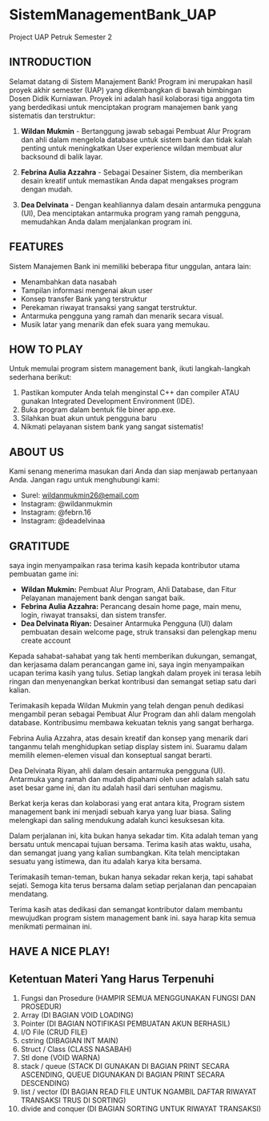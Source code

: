 # SistemManagementBank_UAP
Project UAP Petruk Semester 2

## INTRODUCTION

Selamat datang di Sistem Manajement Bank! Program ini merupakan hasil proyek akhir semester (UAP) yang dikembangkan di bawah bimbingan Dosen Didik Kurniawan. Proyek ini adalah hasil kolaborasi tiga anggota tim yang berdedikasi untuk menciptakan program manajemen bank yang sistematis dan terstruktur:

1. **Wildan Mukmin** - Bertanggung jawab sebagai Pembuat Alur Program dan ahli dalam mengelola database untuk sistem bank dan tidak kalah penting untuk meningkatkan User experience wildan membuat alur backsound di balik layar.

2. **Febrina Aulia Azzahra** - Sebagai Desainer Sistem, dia memberikan desain kreatif untuk memastikan Anda dapat mengakses program dengan mudah. 

3. **Dea Delvinata** - Dengan keahliannya dalam desain antarmuka pengguna (UI), Dea menciptakan antarmuka program yang ramah pengguna, memudahkan Anda dalam menjalankan program ini.

## FEATURES

Sistem Manajemen Bank ini memiliki beberapa fitur unggulan, antara lain:

-   Menambahkan data nasabah
-   Tampilan informasi mengenai akun user
-   Konsep transfer Bank yang terstruktur
-   Perekaman riwayat transaksi yang sangat terstruktur.
-   Antarmuka pengguna yang ramah dan menarik secara visual.
-   Musik latar yang menarik dan efek suara yang memukau.


## HOW TO PLAY

Untuk memulai program sistem management bank, ikuti langkah-langkah sederhana berikut:

1. Pastikan komputer Anda telah menginstal C++ dan compiler ATAU gunakan Integrated Development Environment (IDE).
2. Buka program dalam bentuk file biner app.exe.
3. Silahkan buat akun untuk pengguna baru
4. Nikmati pelayanan sistem bank yang sangat sistematis!

## ABOUT US

Kami senang menerima masukan dari Anda dan siap menjawab pertanyaan Anda. Jangan ragu untuk menghubungi kami:

-   Surel: wildanmukmin26@email.com
-   Instagram: @wildanmukmin
-   Instagram: @febrn.16
-   Instagram: @deadelvinaa

## GRATITUDE

saya ingin menyampaikan rasa terima kasih kepada kontributor utama pembuatan game ini:

-   **Wildan Mukmin:** Pembuat Alur Program, Ahli Database, dan Fitur Pelayanan manajement bank dengan sangat baik.
-   **Febrina Aulia Azzahra:** Perancang desain home page, main menu, login, riwayat transaksi, dan sistem transfer.
-   **Dea Delvinata Riyan:** Desainer Antarmuka Pengguna (UI) dalam pembuatan desain welcome page, struk transaksi  dan pelengkap menu create account

Kepada sahabat-sahabat yang tak henti memberikan dukungan, semangat, dan kerjasama dalam perancangan game ini, saya ingin menyampaikan ucapan terima kasih yang tulus. Setiap langkah dalam proyek ini terasa lebih ringan dan menyenangkan berkat kontribusi dan semangat setiap satu dari kalian.

Terimakasih kepada Wildan Mukmin yang telah dengan penuh dedikasi mengambil peran sebagai Pembuat Alur Program dan ahli dalam mengolah database. Kontribusimu membawa kekuatan teknis yang sangat berharga.

Febrina Aulia Azzahra, atas desain kreatif dan konsep yang menarik dari tanganmu telah menghidupkan setiap display sistem ini. Suaramu dalam memilih elemen-elemen visual dan konseptual sangat berarti.

Dea  Delvinata Riyan, ahli dalam desain antarmuka pengguna (UI). Antarmuka yang ramah dan mudah dipahami oleh user adalah salah satu aset besar game ini, dan itu adalah hasil dari sentuhan magismu.

Berkat kerja keras dan kolaborasi yang erat antara kita, Program sistem management bank ini menjadi sebuah karya yang luar biasa. Saling melengkapi dan saling mendukung adalah kunci kesuksesan kita.

Dalam perjalanan ini, kita bukan hanya sekadar tim. Kita adalah teman yang bersatu untuk mencapai tujuan bersama. Terima kasih atas waktu, usaha, dan semangat juang yang kalian sumbangkan. Kita telah menciptakan sesuatu yang istimewa, dan itu adalah karya kita bersama.

Terimakasih teman-teman, bukan hanya sekadar rekan kerja, tapi sahabat sejati. Semoga kita terus bersama dalam setiap perjalanan dan pencapaian mendatang.

Terima kasih atas dedikasi dan semangat kontributor dalam membantu mewujudkan program sistem management bank ini. saya harap kita semua menikmati permainan ini.

## HAVE A NICE PLAY!

## Ketentuan Materi Yang Harus Terpenuhi
1. Fungsi dan Prosedure  (HAMPIR SEMUA MENGGUNAKAN FUNGSI DAN PROSEDUR)
2. Array  (DI BAGIAN VOID LOADING)
3. Pointer (DI BAGIAN NOTIFIKASI PEMBUATAN AKUN BERHASIL)
4. I/O File (CRUD FILE)
5. cstring (DIBAGIAN INT MAIN)
6. Struct / Class (CLASS NASABAH)
7. Stl done (VOID WARNA)
8. stack / queue (STACK DI GUNAKAN DI BAGIAN PRINT SECARA ASCENDING, QUEUE DIGUNAKAN DI BAGIAN PRINT SECARA DESCENDING)
9. list / vector (DI BAGIAN READ FILE UNTUK NGAMBIL DAFTAR RIWAYAT TRANSAKSI TRUS DI SORTING)
10. divide and conquer (DI BAGIAN SORTING UNTUK RIWAYAT TRANSAKSI)
